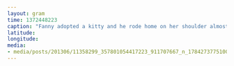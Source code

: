 ```yaml
---
layout: gram
time: 1372448223
caption: "Fanny adopted a kitty and he rode home on her shoulder almost the whole time."
latitude: 
longitude: 
media:
- media/posts/201306/11358299_357801054417223_911707667_n_17842737751000351.jpg
---
```

